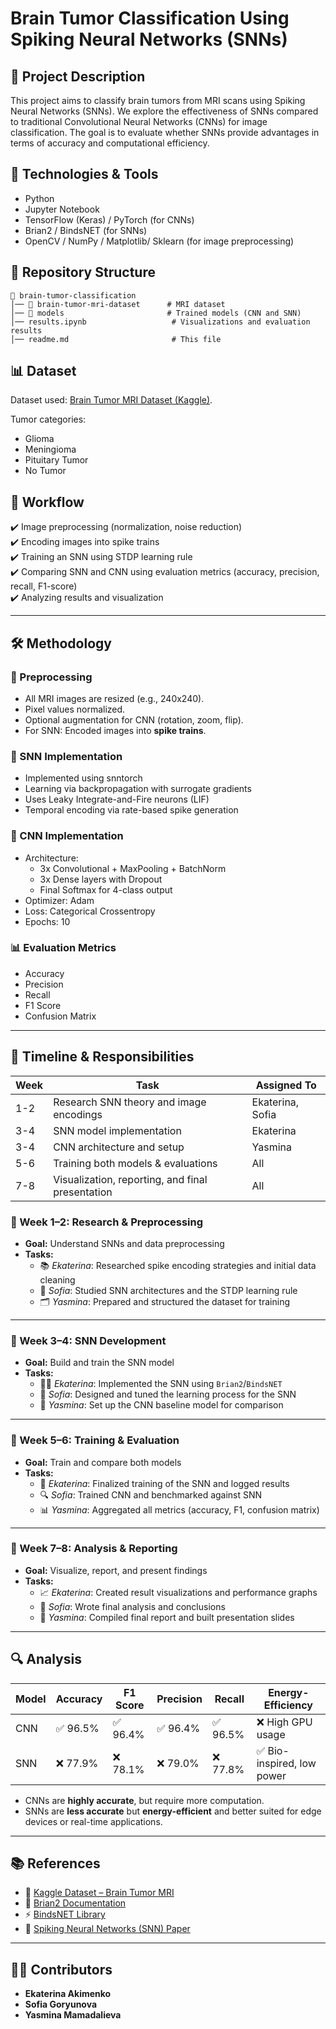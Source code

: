 # Brain Tumor Classification Using Spiking Neural Networks (SNNs)

## 📌 Project Description

This project aims to classify brain tumors from MRI scans using Spiking Neural Networks (SNNs). We explore the effectiveness of SNNs compared to traditional Convolutional Neural Networks (CNNs) for image classification. The goal is to evaluate whether SNNs provide advantages in terms of accuracy and computational efficiency.

## 🔧 Technologies & Tools

- Python
- Jupyter Notebook
- TensorFlow (Keras) / PyTorch (for CNNs)
- Brian2 / BindsNET (for SNNs)
- OpenCV / NumPy / Matplotlib/ Sklearn (for image preprocessing)

## 📂 Repository Structure

```
📁 brain-tumor-classification
│── 📁 brain-tumor-mri-dataset      # MRI dataset
│── 📁 models                       # Trained models (CNN and SNN)
│── results.ipynb                   # Visualizations and evaluation results
│── readme.md                       # This file
```

## 📊 Dataset

Dataset used: [Brain Tumor MRI Dataset (Kaggle)](https://www.kaggle.com/datasets/masoudnickparvar/brain-tumor-mri-dataset).

Tumor categories:

- Glioma
- Meningioma
- Pituitary Tumor
- No Tumor

## 🎯 Workflow

✔️ Image preprocessing (normalization, noise reduction)  
✔️ Encoding images into spike trains  
✔️ Training an SNN using STDP learning rule  
✔️ Comparing SNN and CNN using evaluation metrics (accuracy, precision, recall, F1-score)  
✔️ Analyzing results and visualization

---

## 🛠 Methodology

### 🧬 Preprocessing
- All MRI images are resized (e.g., 240x240).
- Pixel values normalized.
- Optional augmentation for CNN (rotation, zoom, flip).
- For SNN: Encoded images into **spike trains**.

### 🧠 SNN Implementation
- Implemented using snntorch
- Learning via backpropagation with surrogate gradients
- Uses Leaky Integrate-and-Fire neurons (LIF)
- Temporal encoding via rate-based spike generation

### 🤖 CNN Implementation
- Architecture:
    - 3x Convolutional + MaxPooling + BatchNorm
    - 3x Dense layers with Dropout
    - Final Softmax for 4-class output
- Optimizer: Adam
- Loss: Categorical Crossentropy
- Epochs: 10

### 📊 Evaluation Metrics
- Accuracy
- Precision
- Recall
- F1 Score
- Confusion Matrix

---

## 🧪 Timeline & Responsibilities

| Week | Task                                               | Assigned To               |
|------|----------------------------------------------------|----------------------------|
| 1-2  | Research SNN theory and image encodings            | Ekaterina, Sofia           |
| 3-4  | SNN model implementation                           | Ekaterina                  |
| 3-4  | CNN architecture and setup                         | Yasmina                    |
| 5-6  | Training both models & evaluations                 | All                        |
| 7-8  | Visualization, reporting, and final presentation   | All                        |


### 📌 Week 1–2: Research & Preprocessing
- **Goal:** Understand SNNs and data preprocessing
- **Tasks:**
    - 📚 *Ekaterina*: Researched spike encoding strategies and initial data cleaning
    - 🧠 *Sofia*: Studied SNN architectures and the STDP learning rule
    - 🗂️ *Yasmina*: Prepared and structured the dataset for training

---

### 📌 Week 3–4: SNN Development
- **Goal:** Build and train the SNN model
- **Tasks:**
    - 👩‍💻 *Ekaterina*: Implemented the SNN using `Brian2`/`BindsNET`
    - 🔧 *Sofia*: Designed and tuned the learning process for the SNN
    - 🤖 *Yasmina*: Set up the CNN baseline model for comparison

---

### 📌 Week 5–6: Training & Evaluation
- **Goal:** Train and compare both models
- **Tasks:**
    - 🧪 *Ekaterina*: Finalized training of the SNN and logged results
    - 🔍 *Sofia*: Trained CNN and benchmarked against SNN
    - 📊 *Yasmina*: Aggregated all metrics (accuracy, F1, confusion matrix)

---

### 📌 Week 7–8: Analysis & Reporting
- **Goal:** Visualize, report, and present findings
- **Tasks:**
    - 📈 *Ekaterina*: Created result visualizations and performance graphs
    - 📝 *Sofia*: Wrote final analysis and conclusions
    - 🎤 *Yasmina*: Compiled final report and built presentation slides

---

## 🔍 Analysis

| Model | Accuracy | F1 Score | Precision | Recall | Energy-Efficiency |
|-------|----------|----------|-----------|--------|-------------------|
| CNN   | ✅ 96.5% | ✅ 96.4% | ✅ 96.4%  | ✅ 96.5% | ❌ High GPU usage |
| SNN   | ❌ 77.9% | ❌ 78.1% | ❌ 79.0%  | ❌ 77.8% | ✅ Bio-inspired, low power |

- CNNs are **highly accurate**, but require more computation.
- SNNs are **less accurate** but **energy-efficient** and better suited for edge devices or real-time applications.

---

## 📚 References

- 🧠 [Kaggle Dataset – Brain Tumor MRI](https://www.kaggle.com/datasets/masoudnickparvar/brain-tumor-mri-dataset)
- 🧬 [Brian2 Documentation](https://brian2.readthedocs.io/en/stable/)
- ⚡ [BindsNET Library](https://bindsnet-docs.readthedocs.io/en/stable/)
- 🧠 [Spiking Neural Networks (SNN) Paper](https://arxiv.org/abs/1808.02564)

---

## 🧑‍💻 Contributors

- **Ekaterina Akimenko** 
- **Sofia Goryunova**
- **Yasmina Mamadalieva** 
